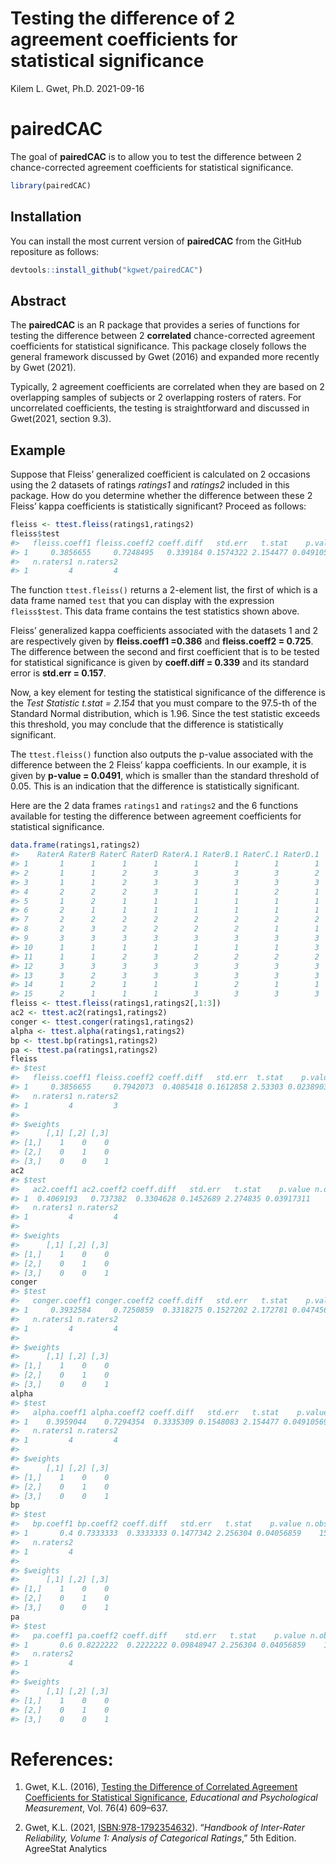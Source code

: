 Testing the difference of 2 agreement coefficients for statistical
significance
================
Kilem L. Gwet, Ph.D.
2021-09-16

<!-- README.md is generated from README.Rmd. Please edit that file -->

# pairedCAC

<!-- badges: start -->
<!-- badges: end -->

The goal of **pairedCAC** is to allow you to test the difference between
2 chance-corrected agreement coefficients for statistical significance.

``` r
library(pairedCAC)
```

## Installation

You can install the most current version of **pairedCAC** from the
GitHub repositure as follows:

``` r
devtools::install_github("kgwet/pairedCAC")
```

## Abstract

The **pairedCAC** is an R package that provides a series of functions
for testing the difference between 2 **correlated** chance-corrected
agreement coefficients for statistical significance. This package
closely follows the general framework discussed by Gwet (2016) and
expanded more recently by Gwet (2021).

Typically, 2 agreement coefficients are correlated when they are based
on 2 overlapping samples of subjects or 2 overlapping rosters of raters.
For uncorrelated coefficients, the testing is straightforward and
discussed in Gwet(2021, section 9.3).

## Example

Suppose that Fleiss’ generalized coefficient is calculated on 2
occasions using the 2 datasets of ratings *ratings1* and *ratings2*
included in this package. How do you determine whether the difference
between these 2 Fleiss’ kappa coefficients is statistically significant?
Proceed as follows:

``` r
fleiss <- ttest.fleiss(ratings1,ratings2)
fleiss$test
#>   fleiss.coeff1 fleiss.coeff2 coeff.diff   std.err   t.stat    p.value n.obs
#> 1     0.3856655     0.7248495   0.339184 0.1574322 2.154477 0.04910569    15
#>   n.raters1 n.raters2
#> 1         4         4
```

The function `ttest.fleiss()` returns a 2-element list, the first of
which is a data frame named `test` that you can display with the
expression `fleiss$test`. This data frame contains the test statistics
shown above.

Fleiss’ generalized kappa coefficients associated with the datasets 1
and 2 are respectively given by **fleiss.coeff1 =0.386** and
**fleiss.coeff2 = 0.725**. The difference between the second and first
coefficient that is to be tested for statistical significance is given
by **coeff.diff = 0.339** and its standard error is **std.err = 0.157**.

Now, a key element for testing the statistical significance of the
difference is the *Test Statistic* *t.stat = 2.154* that you must
compare to the 97.5-th of the Standard Normal distribution, which is
1.96. Since the test statistic exceeds this threshold, you may conclude
that the difference is statistically significant.

The `ttest.fleiss()` function also outputs the p-value associated with
the difference between the 2 Fleiss’ kappa coefficients. In our example,
it is given by **p-value = 0.0491**, which is smaller than the standard
threshold of 0.05. This is an indication that the difference is
statistically significant.

Here are the 2 data frames `ratings1` and `ratings2` and the 6 functions
available for testing the difference between agreement coefficients for
statistical significance.

``` r
data.frame(ratings1,ratings2)
#>    RaterA RaterB RaterC RaterD RaterA.1 RaterB.1 RaterC.1 RaterD.1
#> 1       1      1      1      1        1        1        1        1
#> 2       1      1      2      3        3        3        3        2
#> 3       1      1      2      3        3        3        3        3
#> 4       2      2      2      3        1        1        2        1
#> 5       1      2      1      1        1        1        1        1
#> 6       2      1      1      1        1        1        1        1
#> 7       2      2      2      2        2        2        2        2
#> 8       2      3      2      2        2        2        1        1
#> 9       3      3      3      3        3        3        3        3
#> 10      1      1      1      1        1        1        1        3
#> 11      1      1      2      3        2        2        2        2
#> 12      3      3      3      3        3        3        3        3
#> 13      3      2      3      3        3        3        3        3
#> 14      1      2      1      1        1        2        1        1
#> 15      2      1      1      1        3        3        3        3
fleiss <- ttest.fleiss(ratings1,ratings2[,1:3])
ac2 <- ttest.ac2(ratings1,ratings2)
conger <- ttest.conger(ratings1,ratings2)
alpha <- ttest.alpha(ratings1,ratings2)
bp <- ttest.bp(ratings1,ratings2)
pa <- ttest.pa(ratings1,ratings2)
fleiss
#> $test
#>   fleiss.coeff1 fleiss.coeff2 coeff.diff   std.err  t.stat    p.value n.obs
#> 1     0.3856655     0.7942073  0.4085418 0.1612858 2.53303 0.02389035    15
#>   n.raters1 n.raters2
#> 1         4         3
#> 
#> $weights
#>      [,1] [,2] [,3]
#> [1,]    1    0    0
#> [2,]    0    1    0
#> [3,]    0    0    1
ac2
#> $test
#>   ac2.coeff1 ac2.coeff2 coeff.diff   std.err   t.stat    p.value n.obs
#> 1  0.4069193   0.737382  0.3304628 0.1452689 2.274835 0.03917311    15
#>   n.raters1 n.raters2
#> 1         4         4
#> 
#> $weights
#>      [,1] [,2] [,3]
#> [1,]    1    0    0
#> [2,]    0    1    0
#> [3,]    0    0    1
conger
#> $test
#>   conger.coeff1 conger.coeff2 coeff.diff   std.err   t.stat    p.value n.obs
#> 1     0.3932584     0.7250859  0.3318275 0.1527202 2.172781 0.04745695    15
#>   n.raters1 n.raters2
#> 1         4         4
#> 
#> $weights
#>      [,1] [,2] [,3]
#> [1,]    1    0    0
#> [2,]    0    1    0
#> [3,]    0    0    1
alpha
#> $test
#>   alpha.coeff1 alpha.coeff2 coeff.diff   std.err   t.stat    p.value n.obs
#> 1    0.3959044    0.7294354  0.3335309 0.1548083 2.154477 0.04910569    15
#>   n.raters1 n.raters2
#> 1         4         4
#> 
#> $weights
#>      [,1] [,2] [,3]
#> [1,]    1    0    0
#> [2,]    0    1    0
#> [3,]    0    0    1
bp
#> $test
#>   bp.coeff1 bp.coeff2 coeff.diff   std.err   t.stat    p.value n.obs n.raters1
#> 1       0.4 0.7333333  0.3333333 0.1477342 2.256304 0.04056859    15         4
#>   n.raters2
#> 1         4
#> 
#> $weights
#>      [,1] [,2] [,3]
#> [1,]    1    0    0
#> [2,]    0    1    0
#> [3,]    0    0    1
pa
#> $test
#>   pa.coeff1 pa.coeff2 coeff.diff    std.err   t.stat    p.value n.obs n.raters1
#> 1       0.6 0.8222222  0.2222222 0.09848947 2.256304 0.04056859    15         4
#>   n.raters2
#> 1         4
#> 
#> $weights
#>      [,1] [,2] [,3]
#> [1,]    1    0    0
#> [2,]    0    1    0
#> [3,]    0    0    1
```

# References:

1.  Gwet, K.L. (2016), [Testing the Difference of Correlated Agreement
    Coefficients for Statistical
    Significance](https://agreestat.com/papers/correlated_agreement_coefficients_educational_and_psychological_measurement_2016.pdf),
    *Educational and Psychological Measurement*, Vol. 76(4) 609–637.

2.  Gwet, K.L. (2021,
    [ISBN:978-1792354632](https://www.amazon.com/Handbook-Inter-Rater-Reliability-Categorical-Definitive/dp/1792354630/)).
    “*Handbook of Inter-Rater Reliability, Volume 1: Analysis of
    Categorical Ratings*,” 5th Edition. AgreeStat Analytics
